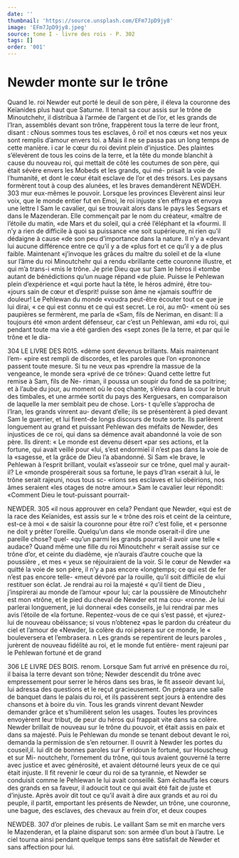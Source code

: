 ```yaml
---
date: ''
thumbnail: 'https://source.unsplash.com/EFm7JpD9jy8'
image: 'EFm7JpD9jy8.jpeg'
source: tome I - livre des rois - P. 302
tags: []
order: '001'
---
```


# Newder monte sur le trône

Quand le. roi Newder eut porté le deuil de son
père, il éleva la couronne des Keïanides plus haut
que Saturne. Il tenait sa cour assis sur le trône de Minoutchehr, il distribua à l’armée de l’argent et de
l’or, et les grands de l’Iran, assemblés devant son
trône, frappèrent tous la terre de leur front, disant : cNous sommes tous tes esclaves, ô roi! et nos cœurs «et nos yeux sont remplis d’amour envers toi. a Mais
il ne se passa pas un long temps de cette manière. i car le cœur du roi devint plein d’injustice. Des plaintes s’élevèrent de tous les coins de la terre, et
la tête du monde blanchit à cause du nouveau roi, qui mettait de côté les coutumes de son père, qui
était sévère envers les Mobeds et les grands, qui mé- prisait la voie de l’humanité, et dont le cœur était esclave de l’or et des trésors. Les paysans formèrent tout à coup des alunées, et les braves demandèrent
NEWDEH. 303 mur eux-mêmes le pouvoir. Lorsque les provinces
Elevèrent ainsi leur voix, que le monde entier fut en Emoi, le roi injuste s’en effraya et envoya une lettre
l Sam le cavalier, qui se trouvait alors dans le pays
les Segsars et dans le Mazenderan. Elle commençait par le nom du créateur, «maître de l’étoile du matin,
«de Mars et du soleil, qui a créé l’éléphant et la
«fourmi. Il n’y a rien de difficile à quoi sa puissance
«ne soit supérieure, ni rien qu’il dédaigne à cause
«de son peu d’importance dans la nature. Il n’y a «devant lui aucune différence entre ce qu’il y a de «plus fort et ce qu’il y a de plus faible. Maintenant «j’invoque les grâces du maître du soleil et de la
«lune sur l’âme du roi Minoutchehr qui a rendu «brillante cette couronne illustre, et qui m’a trans-i «mis le trône. Je prie Dieu que sur Sam le héros il «tombe autant de bénédictions qu’un nuage répand
«de pluie. Puisse le Pehlewan plein d’expérience et
«qui porte haut la tête, le héros admiré, être tou-
«jours sain de cœur et d’esprit! puisse son âme ne «jamais souffrir de douleur! Le Pehlewan du monde «voudra peut-être écouter tout ce que je lui dirai,
« ce qui est connu et ce qui est secret. Le roi, au m0- «ment où ses paupières se fermèrent, me parla de «Sam, fils de Neriman, en disant: Il a toujours été «mon ardent défenseur, car c’est un Pehlewan, ami
«du roi, qui pendant toute ma vie a été gardien des «sept zones (le la terre, et par qui le trône et le dia-

304 LE LIVRE DES R015.
«dème sont devenus brillants. Mais maintenant l’em-
«pire est rempli de discordes, et les paroles que l’on «prononce passent toute mesure. Si tu ne veux pas «prendre la massue de la vengeance, le monde sera «privé de ce trône»:
Quand cette lettre fut remise à Sam, fils de Ne- riman, il poussa un soupir du fond de sa poitrine; et à l’aube du jour, au moment où le coq chante,
s’éleva dans la cour le bruit des timbales, et une
armée sortit du pays des Kerguesars, en comparaison
de laquelle la mer semblait peu de chose. Lors- t qu’elle s’approcha de l’lran, les grands vinrent au-
devant d’elle; ils se présentèrent à pied devant Sam
le guerrier, et lui firent-de longs discours de toute sorte. Ils parlèrent longuement au grand et puissant Pehlewan des méfaits de Newder, des injustices de ce roi, qui dans sa démence avait abandonné la voie
de son père. Ils dirent: « Le monde est devenu désert «par ses actions, et la fortune, qui avait veillé pour «lui, s’est endormieî il n’est pas dans la voie de la «sagesse, et la grâce de Dieu l’a abandonné. Si Sam
«le brave, le Pehlewan à l’esprit brillant, voulait «s’asseoir sur ce trône, quel mal y aurait-il? Le «monde prospérerait sous sa fortune, le pays d’lran «serait à lui, le trône serait rajeuni, nous tous sc- «rions ses esclaves et lui obéirions, nos âmes seraient «les otages de notre amour.» Sam le cavalier leur répondit: «Comment Dieu le tout-puissant pourrait-

NEWDER. 305 «il nous approuver en cela? Pendant que Newder,
«qui est de la race des Keïanides, est assis sur le « trône des rois et ceint de la ceinture, est-ce à moi « de saisir la couronne pour être roi? c’est folie, et
« personne ne doit y prêter l’oreille. Quelqu’un dans
«le monde oserait-il dire une pareille chose? quel- «qu’un parmi les grands pourrait-il avoir une telle
« audace? Quand même une fille du roi Minoutchehr « serait assise sur ce trône d’or, et ceinte du diadème,
«je n’aurais d’autre couche que la poussière , et mes
« yeux se réjouiraient de la voir. Si le cœur de Newder «a quitté la voie de son père, il n’y a pas encore «longtemps; ce qui est de fer n’est pas encore telle- «meut dévoré par la rouille, qu’il soit difficile de
«lui restituer son éclat. Je rendrai au roi la majesté
« qu’il tient de Dieu , j’inspirerai au monde de l’amour
«pour lui; car la poussière de Minoutchehr est mon «trône, et le pied du cheval de Newder est ma cou-
«ronne. Je lui parlerai longuement, je lui donnerai «des conseils, je lui rendrai par mes avis l’étoile de
«la fortune. Repentez-vous de ce qui s’est passé, et «jurez-lui de nouveau obéissance; si vous n’obtenez
«pas le pardon du créateur du ciel et l’amour de «Newder, la colère du roi pèsera sur ce monde, le « bouleversera et l’embrasera. n
Les grands se repentirent de leurs paroles , jurèrent de nouveau fidélité au roi, et le monde fut entière- ment rajeuni par le Pehlewan fortuné et de grand

306 LE LIVRE DES BOIS.
renom. Lorsque Sam fut arrivé en présence du roi,
il baisa la terre devant son trône; Newder descendit du trône avec empressement pour serrer le héros dans ses bras, le fit asseoir devant lui, lui adressa des questions et le reçut gracieusement. On prépara une salle de banquet dans le palais du roi, et ils passèrent sept jours à entendre des chansons et à boire du vin. Tous les grands vinrent devant Newder demander grâce et s’humilièrent selon les usages. Toutes les provinces envoyèrent leur tribut, de peur du héros qui frappait vite dans sa colère. Newder brillait de nouveau sur le trône du pouvoir, et était assis en paix et dans sa majesté. Puis le Pehlewan du monde se tenant debout devant le roi, demanda la permission de s’en retourner. Il ouvrit à Newder
les portes du couseil,il. lui dit de bonnes paroles sur F eridoun le fortuné, sur Houscheug et sur Mi- noutchehr, l’ornement du trône, qui tous avaient gouverné la terre avec justice et avec générosité, et
avaient détourné leurs yeux de ce qui était injuste. Il
fit revenir le cœur du roi de sa tyrannie, et Newder se conduisit comme le Pehlewan le lui avait conseillé. Sam échauffa les cœurs des grands en sa faveur, il adoucit tout ce qui avait été fait de juste et d’injuste.
Après avoir dit tout ce qu’il avait à dire aux grands
et au roi du peuple, il partit, emportant les présents de Newder, un trône, une couronne, une bague, des esclaves, des chevaux au frein d’or, et deux coupes

NEWDEB. 307 d’or pleines de rubis. Le vaillant Sam se mit en
marche vers le Mazenderan, et la plaine disparut son: son armée d’un bout à l’autre. Le ciel tourna
ainsi pendant quelque temps sans être satisfait de Newder et sans affection pour lui.
